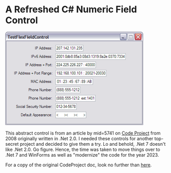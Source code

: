 # A Refreshed C# Numeric Field Control

![demoscreenshot](/docs/images/DemoScreenshot.png)

This abstract control is from an article by mid=5741 on [Code Project](https://www.codeproject.com/Articles/19095/A-C-Numeric-Field-Control) from 2008 originally written in .Net 2.0. I needed these controls for another top-secret project and decided to give them a try. Lo and behold, .Net 7 doesn't like .Net 2.0. Go figure. Hence, the time was taken to move things over to .Net 7 and WinForms as well as "modernize" the code for the year 2023. 

For a copy of the original CodeProject doc, look no further than [here](/docs/a-c-numeric-field-control.md).
